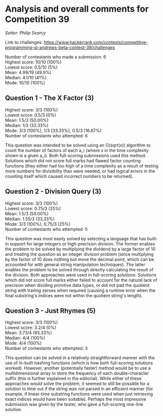 # Analysis and overall comments for Competition 39

*Setter: Philip Searcy*

Link to challenges: https://www.hackerrank.com/contests/competitive-programming-st-andrews-beta-contest-39/challenges

Number of contestants who made a submission: 6 <br>
Highest score: 10/10 (100%) <br>
Lowest score: 0.5/10 (5%)<br>
Mean: 4.99/19 (49.9%) <br>
Median: 4.1/10 (41%) <br>
Mode: 10/10 (100%)

## Question 1 - The X Factor (3)

Highest score: 3/3 (100%) <br>
Lowest score: 0.5/3 (0%) <br>
Mean: 1.5/3 (50.00%) <br>
Median: 1/3 (33.33%) <br>
Mode: 3/3 (100%), 1/3 (33.33%), 0.5/3 (16.67%) <br>
Number of contestants who attempted: 6

This question was intended to be solved
using an O(sqrt(x)) algorithm to count the
number of factors of each a_i (where x in
the time complexity shown is a given a_i).
Both full-scoring submissions used this method. Solutions 
which did not score full marks had flawed factor 
counting functions (they either had too high of a 
time complexity as a result of testing more numbers 
for divisibility than were needed, or had
logical errors in the counting itself which caused
incorrect numbers to be returned).
 

## Question 2 - Division Query (3)

Highest score: 3/3 (100%) <br>
Lowest score: 0.75/3 (25%) <br>
Mean: 1.5/3 (50.00%) <br>
Median: 1.55/3 (33.33%) <br>
Mode: 3/3 (100%), 0.75/3 (25%) <br>
Number of contestants who attempted: 5

This question was most easily solved by selecting
a language that has built-in support for large integers
or high-precision division. The former enables the problem
to be solved by multiplying the dividend by a large factor
of 10 and treating the question as an integer division
problem (since multiplying by the factor of 10 does nothing
but move the decimal point, which can be accounted for
with general string manipulation techniques). The latter
enables the problem to be solved through directly calculating
the result of the division. Both approaches were used in
full-scoring solutions. Solutions which did not score full
marks either failed to account for the natural lack of
precision when dividing primitive data types, or
did not pad the quotient string with trailing zeroes
when required (causing a runtime error when the
final substring's indices were not within the
quotient string's length).

## Question 3 - Just Rhymes (5)

Highest score: 3/3 (100%) <br>
Lowest score: 3.2/4 (0%) <br>
Mean: 3.73/4 (93.33%) <br>
Median: 4/4 (100%) <br>
Mode: 4/4 (100%) <br>
Number of contestants who attempted: 3

This question can be solved in a relatively
straightforward manner with the use of in-built
hashing functions (which is how both full-scoring
solutions worked). However, another (potentially faster)
method would be to use a multidimensional array to store 
the frequency of each double-character suffix (this is 
further explained in the editorial). While either 
of these approaches would solve the problem,
it seemed to still be possible for a solution
to time out if the string was not parsed
in an efficient manner (for example, if
linear-time substring functions were used
when just retrieving exact indices would
have been suitable). Perhaps the most
impressive submission was given by the tester, 
who gave a full-scoring one-line solution.
